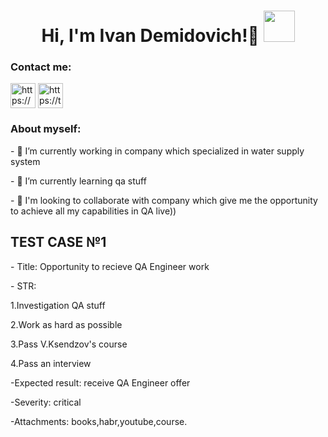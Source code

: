 <h1 align="center"> Hi, I'm Ivan Demidovich!👋 <img src="https://s.tvurl.co/img/get/6c13aa99-2ee2-4354-b652-ade900a5d3cd/2.png" width="50"></h1>
<h3 align="left">Contact me:</h3>
<a href="https://www.linkedin.com/in/ivan-demidovich/" target="blank"><img align="center" src="https://upload.wikimedia.org/wikipedia/commons/f/f8/LinkedIn_icon_circle.svg" alt="https://www.linkedin.com/in/ivan-demidovich/" height="40" width="40" /></a>
<a href="https://t.me/demdivan" target="blank"><img align="center" src="https://user-images.githubusercontent.com/49933115/139837223-bf23d3a9-4638-4e17-994a-ac8678d5f517.png" alt="https://t.me/demdivan" height="40" width="40" /></a>
<h3 align="left">About myself:</h3>
<p>- 🔭 I’m currently working in company which specialized in water supply system</p>
<p>- 🌱 I’m currently learning qa stuff</p>
<p>- 👯 I'm looking to collaborate with company which give me the opportunity to achieve all my capabilities in QA live))</p> 
<h2 align="left"> TEST CASE №1 </h2>
<p>-  Title: Opportunity to recieve QA Engineer work</p>
<p>-  STR: </p>
<p>1.Investigation QA stuff</p>
<p>2.Work as hard as possible</p>
<p>3.Pass V.Ksendzov's course </p>
<p>4.Pass an interview </p>
<p>-Expected result: receive QA Engineer offer</p>
<p>-Severity: critical</p>
<p>-Attachments: books,habr,youtube,course.</p>